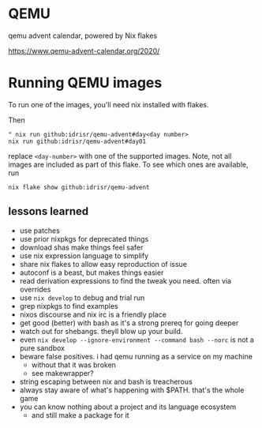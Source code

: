 # QEMU

qemu advent calendar, powered by Nix flakes

https://www.qemu-advent-calendar.org/2020/

# Running QEMU images
To run one of the images, you'll need nix installed with flakes.

Then

```
" nix run github:idrisr/qemu-advent#day<day number>
nix run github:idrisr/qemu-advent#day01
```

replace `<day-number>` with one of the supported images. Note, not all images
are included as part of this flake.  To see which ones are available, run

```
nix flake show github:idrisr/qemu-advent
```

## lessons learned
* use patches
* use prior nixpkgs for deprecated things
* download shas make things feel safer
* use nix expression language to simplify
* share nix flakes to allow easy reproduction of issue
* autoconf is a beast, but makes things easier
* read derivation expressions to find the tweak you need. often via overrides
* use `nix develop` to debug and trial run
* grep nixpkgs to find examples
* nixos discourse and nix irc is a friendly place
* get good (better) with bash as it's a strong prereq for going deeper
* watch out for shebangs. theyll blow up your build.
* even `nix develop --ignore-environment --command bash --norc` is not a pure sandbox
* beware false positives. i had qemu running as a service on my machine
    * without that it was broken
    * see makewrapper?
* string escaping between nix and bash is treacherous
* always stay aware of what's happening with $PATH. that's the whole game
* you can know nothing about a project and its language ecosystem
    * and still make a package for it
